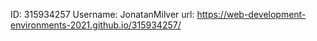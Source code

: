 ID: 315934257
Username: JonatanMilver
url: https://web-development-environments-2021.github.io/315934257/
